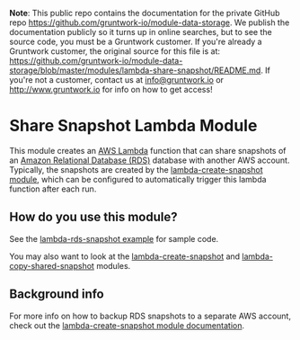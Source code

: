 **Note**: This public repo contains the documentation for the private GitHub repo <https://github.com/gruntwork-io/module-data-storage>.
We publish the documentation publicly so it turns up in online searches, but to see the source code, you must be a Gruntwork customer.
If you're already a Gruntwork customer, the original source for this file is at: <https://github.com/gruntwork-io/module-data-storage/blob/master/modules/lambda-share-snapshot/README.md>.
If you're not a customer, contact us at <info@gruntwork.io> or <http://www.gruntwork.io> for info on how to get access!

# Share Snapshot Lambda Module

This module creates an [AWS Lambda](https://aws.amazon.com/lambda/) function that can share snapshots of an [Amazon 
Relational Database (RDS)](https://aws.amazon.com/rds/) database with another AWS account. Typically, the snapshots
are created by the [lambda-create-snapshot module](/modules/lambda-create-snapshot), which can be configured to 
automatically trigger this lambda function after each run.




## How do you use this module?

See the [lambda-rds-snapshot example](/examples/lambda-rds-snapshot) for sample code. 

You may also want to look at the [lambda-create-snapshot](/modules/lambda-create-snapshot) and 
[lambda-copy-shared-snapshot](/modules/lambda-copy-shared-snapshot) modules.




## Background info

For more info on how to backup RDS snapshots to a separate AWS account, check out the [lambda-create-snapshot module
documentation](/modules/lambda-create-snapshot). 
 




